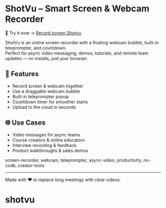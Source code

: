 # ShotVu – Smart Screen & Webcam Recorder

🎥 Try it now → [Record screen Shotvu](https://shotvu.com)

ShotVu is an online screen recorder with a floating webcam bubble, built-in teleprompter, and countdown.  
Perfect for async video messaging, demos, tutorials, and remote team updates — no installs, just your browser.

## 🔑 Features
- Record screen & webcam together  
- Use a draggable webcam bubble  
- Built-in teleprompter popup  
- Countdown timer for smoother starts  
- Upload to the cloud in seconds  

## 🌐 Use Cases
- Video messages for async teams  
- Course creators & online educators  
- Interview recording & feedback  
- Product walkthroughs & sales demos  


screen-recorder, webcam, teleprompter, async-video, productivity, no-code, creator-tools


---

Made with ❤️ to replace long meetings with clear videos.


# shotvu
